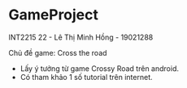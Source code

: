 # GameProject
INT2215 22 - Lê Thị Minh Hồng - 19021288

Chủ đề game: Cross the road
- Lấy ý tưởng từ game Crossy Road trên android.
- Có tham khảo 1 số tutorial trên internet.
